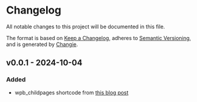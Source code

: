 # Changelog
All notable changes to this project will be documented in this file.

The format is based on [Keep a Changelog](https://keepachangelog.com/en/1.0.0/),
adheres to [Semantic Versioning](https://semver.org/spec/v2.0.0.html),
and is generated by [Changie](https://github.com/miniscruff/changie).


## v0.0.1 - 2024-10-04
### Added
* wpb_childpages shortcode from [this blog post](https://www.wpbeginner.com/wp-tutorials/how-to-display-a-list-of-child-pages-for-a-parent-page-in-wordpress/)
